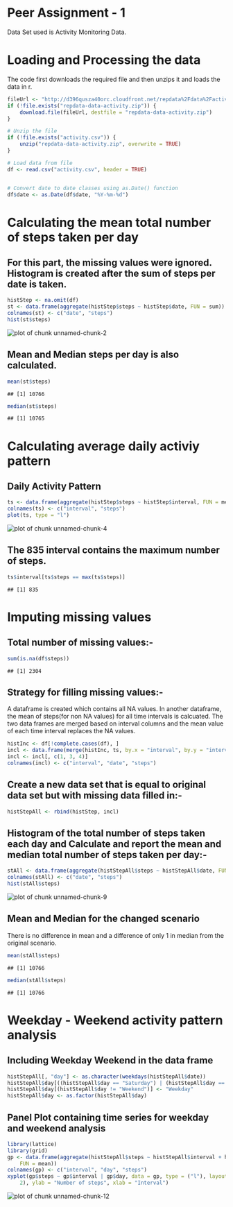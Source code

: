 Peer Assignment - 1
========================================================
Data Set used is Activity Monitoring Data.

# Loading and Processing the data
The code first downloads the required file and then unzips it and loads the data in r.

```r
fileUrl <- "http://d396qusza40orc.cloudfront.net/repdata%2Fdata%2Factivity.zip"
if (!file.exists("repdata-data-activity.zip")) {
    download.file(fileUrl, destfile = "repdata-data-activity.zip")
}

# Unzip the file
if (!file.exists("activity.csv")) {
    unzip("repdata-data-activity.zip", overwrite = TRUE)
}

# Load data from file
df <- read.csv("activity.csv", header = TRUE)


# Convert date to date classes using as.Date() function
df$date <- as.Date(df$date, "%Y-%m-%d")
```


# Calculating the mean total number of steps taken per day
## For this part, the missing values were ignored.  Histogram is created after the sum of steps per date is taken.  


```r
histStep <- na.omit(df)
st <- data.frame(aggregate(histStep$steps ~ histStep$date, FUN = sum))
colnames(st) <- c("date", "steps")
hist(st$steps)
```

![plot of chunk unnamed-chunk-2](figure/unnamed-chunk-2.png) 


## Mean and Median steps per day is also calculated.

```r
mean(st$steps)
```

```
## [1] 10766
```

```r
median(st$steps)
```

```
## [1] 10765
```


# Calculating average daily activiy pattern

## Daily Activity Pattern

```r
ts <- data.frame(aggregate(histStep$steps ~ histStep$interval, FUN = mean))
colnames(ts) <- c("interval", "steps")
plot(ts, type = "l")
```

![plot of chunk unnamed-chunk-4](figure/unnamed-chunk-4.png) 


## The 835 interval contains the maximum number of steps.

```r
ts$interval[ts$steps == max(ts$steps)]
```

```
## [1] 835
```


# Imputing missing values

## Total number of missing values:-

```r
sum(is.na(df$steps))
```

```
## [1] 2304
```

## Strategy for filling missing values:-
A dataframe is created which contains all NA values.  In another dataframe, the mean of steps(for non NA values) for all time intervals is calcuated.  The two data frames are merged based on interval columns and the mean value of each time interval replaces the NA values.

```r
histInc <- df[!complete.cases(df), ]
incl <- data.frame(merge(histInc, ts, by.x = "interval", by.y = "interval"))
incl <- incl[, c(1, 3, 4)]
colnames(incl) <- c("interval", "date", "steps")
```

## Create a new data set that is equal to original data set but with missing data filled in:-

```r
histStepAll <- rbind(histStep, incl)
```

## Histogram of the total number of steps taken each day and Calculate and report the mean and median total number of steps taken per day:-


```r
stAll <- data.frame(aggregate(histStepAll$steps ~ histStepAll$date, FUN = sum))
colnames(stAll) <- c("date", "steps")
hist(stAll$steps)
```

![plot of chunk unnamed-chunk-9](figure/unnamed-chunk-9.png) 

## Mean and Median for the changed scenario
There is no difference in mean and a difference of only 1 in median from the original scenario.


```r
mean(stAll$steps)
```

```
## [1] 10766
```

```r
median(stAll$steps)
```

```
## [1] 10766
```


# Weekday - Weekend activity pattern analysis

## Including Weekday Weekend in the data frame


```r
histStepAll[, "day"] <- as.character(weekdays(histStepAll$date))
histStepAll$day[((histStepAll$day == "Saturday") | (histStepAll$day == "Sunday"))] <- "Weekend"
histStepAll$day[(histStepAll$day != "Weekend")] <- "Weekday"
histStepAll$day <- as.factor(histStepAll$day)
```


## Panel Plot containing time series for weekday and weekend analysis


```r
library(lattice)
library(grid)
gp <- data.frame(aggregate(histStepAll$steps ~ histStepAll$interval + histStepAll$day, 
    FUN = mean))
colnames(gp) <- c("interval", "day", "steps")
xyplot(gp$steps ~ gp$interval | gp$day, data = gp, type = ("l"), layout = c(1, 
    2), ylab = "Number of steps", xlab = "Interval")
```

![plot of chunk unnamed-chunk-12](figure/unnamed-chunk-12.png) 


